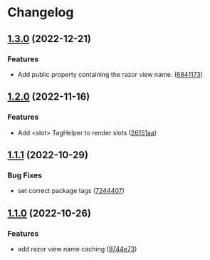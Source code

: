 # Changelog

## [1.3.0](https://github.com/Projektanker/razor-components/compare/1.2.0...1.3.0) (2022-12-21)


### Features

* Add public property containing the razor view name. ([6841173](https://github.com/Projektanker/razor-components/commit/68411735df7054e61764162524c8bf6f64ecae23))

## [1.2.0](https://github.com/Projektanker/razor-components/compare/1.1.1...1.2.0) (2022-11-16)


### Features

* Add &lt;slot&gt; TagHelper to render slots ([26151aa](https://github.com/Projektanker/razor-components/commit/26151aadd2313121fd7eb48016a3ff3d6a50bca5))

## [1.1.1](https://github.com/Projektanker/razor-components/compare/1.1.0...1.1.1) (2022-10-29)


### Bug Fixes

* set correct package tags ([7244407](https://github.com/Projektanker/razor-components/commit/724440708010386058dfa77eaf59d9ea2c8f2670))

## [1.1.0](https://github.com/Projektanker/razor-components/compare/1.0.0...1.1.0) (2022-10-26)


### Features

* add razor view name caching ([9744e73](https://github.com/Projektanker/razor-components/commit/9744e731fc3b389bccc75852960b47c311d61d78))
